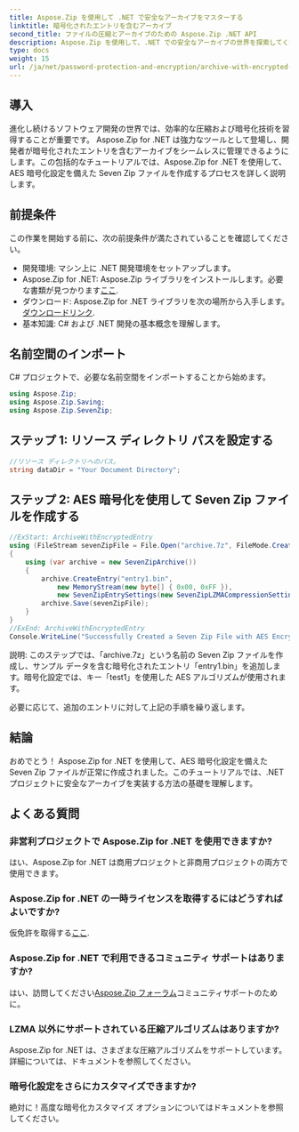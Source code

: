 ```yaml
---
title: Aspose.Zip を使用して .NET で安全なアーカイブをマスターする
linktitle: 暗号化されたエントリを含むアーカイブ
second_title: ファイルの圧縮とアーカイブのための Aspose.Zip .NET API
description: Aspose.Zip を使用して、.NET での安全なアーカイブの世界を探索してください。 AES 暗号化を使用して Seven Zip ファイルを簡単に作成できます。今すぐ開発スキルを高めましょう!
type: docs
weight: 15
url: /ja/net/password-protection-and-encryption/archive-with-encrypted-entry/
---
```


## 導入

進化し続けるソフトウェア開発の世界では、効率的な圧縮および暗号化技術を習得することが重要です。 Aspose.Zip for .NET は強力なツールとして登場し、開発者が暗号化されたエントリを含むアーカイブをシームレスに管理できるようにします。この包括的なチュートリアルでは、Aspose.Zip for .NET を使用して、AES 暗号化設定を備えた Seven Zip ファイルを作成するプロセスを詳しく説明します。

## 前提条件

この作業を開始する前に、次の前提条件が満たされていることを確認してください。

- 開発環境: マシン上に .NET 開発環境をセットアップします。
-  Aspose.Zip for .NET: Aspose.Zip ライブラリをインストールします。必要な書類が見つかります[ここ](https://reference.aspose.com/zip/net/).
- ダウンロード: Aspose.Zip for .NET ライブラリを次の場所から入手します。[ダウンロードリンク](https://releases.aspose.com/zip/net/).
- 基本知識: C# および .NET 開発の基本概念を理解します。

## 名前空間のインポート

C# プロジェクトで、必要な名前空間をインポートすることから始めます。

```csharp
using Aspose.Zip;
using Aspose.Zip.Saving;
using Aspose.Zip.SevenZip;
```

## ステップ 1: リソース ディレクトリ パスを設定する

```csharp
//リソース ディレクトリへのパス。
string dataDir = "Your Document Directory";
```

## ステップ 2: AES 暗号化を使用して Seven Zip ファイルを作成する

```csharp
//ExStart: ArchiveWithEncryptedEntry
using (FileStream sevenZipFile = File.Open("archive.7z", FileMode.Create))
{
    using (var archive = new SevenZipArchive())
    {
        archive.CreateEntry("entry1.bin", 
            new MemoryStream(new byte[] { 0x00, 0xFF }), 
            new SevenZipEntrySettings(new SevenZipLZMACompressionSettings(), new SevenZipAESEncryptionSettings("test1")));
        archive.Save(sevenZipFile);
    }
}
//ExEnd: ArchiveWithEncryptedEntry
Console.WriteLine("Successfully Created a Seven Zip File with AES Encryption Settings");
```

説明: このステップでは、「archive.7z」という名前の Seven Zip ファイルを作成し、サンプル データを含む暗号化されたエントリ「entry1.bin」を追加します。暗号化設定では、キー「test1」を使用した AES アルゴリズムが使用されます。

必要に応じて、追加のエントリに対して上記の手順を繰り返します。

## 結論

おめでとう！ Aspose.Zip for .NET を使用して、AES 暗号化設定を備えた Seven Zip ファイルが正常に作成されました。このチュートリアルでは、.NET プロジェクトに安全なアーカイブを実装する方法の基礎を理解します。

## よくある質問

### 非営利プロジェクトで Aspose.Zip for .NET を使用できますか?
はい、Aspose.Zip for .NET は商用プロジェクトと非商用プロジェクトの両方で使用できます。

### Aspose.Zip for .NET の一時ライセンスを取得するにはどうすればよいですか?
仮免許を取得する[ここ](https://purchase.aspose.com/temporary-license/).

### Aspose.Zip for .NET で利用できるコミュニティ サポートはありますか?
はい、訪問してください[Aspose.Zip フォーラム](https://forum.aspose.com/c/zip/37)コミュニティサポートのために。

### LZMA 以外にサポートされている圧縮アルゴリズムはありますか?
Aspose.Zip for .NET は、さまざまな圧縮アルゴリズムをサポートしています。詳細については、ドキュメントを参照してください。

### 暗号化設定をさらにカスタマイズできますか?
絶対に！高度な暗号化カスタマイズ オプションについてはドキュメントを参照してください。

